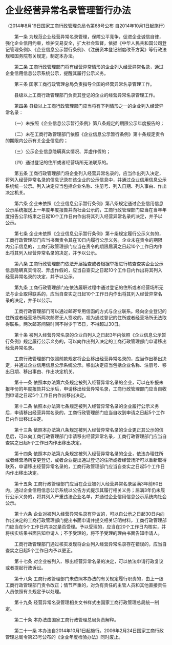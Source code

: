 # 企业经营异常名录管理暂行办法

（2014年8月19日国家工商行政管理总局令第68号公布 自2014年10月1日起施行）

 

　　第一条 为规范企业经营异常名录管理，保障公平竞争，促进企业诚信自律，强化企业信用约束，维护交易安全，扩大社会监督，依据《中华人民共和国公司登记管理条例》、《企业信息公示暂行条例》、《注册资本登记制度改革方案》等行政法规和国务院有关规定，制定本办法。

　　第二条 工商行政管理部门将有经营异常情形的企业列入经营异常名录，通过企业信用信息公示系统公示，提醒其履行公示义务。

　　第三条 国家工商行政管理总局负责指导全国的经营异常名录管理工作。

　　县级以上工商行政管理部门负责其登记的企业的经营异常名录管理工作。

　　第四条 县级以上工商行政管理部门应当将有下列情形之一的企业列入经营异常名录：

　　（一）未按照《企业信息公示暂行条例》第八条规定的期限公示年度报告的；

　　（二）未在工商行政管理部门依照《企业信息公示暂行条例》第十条规定责令的期限内公示有关企业信息的；

　　（三）公示企业信息隐瞒真实情况、弄虚作假的；

　　（四）通过登记的住所或者经营场所无法联系的。

　　第五条 工商行政管理部门将企业列入经营异常名录的，应当作出列入决定，将列入经营异常名录的信息记录在该企业的公示信息中，并通过企业信用信息公示系统统一公示。列入决定应当包括企业名称、注册号、列入日期、列入事由、作出决定机关。

　　第六条 企业未依照《企业信息公示暂行条例》第八条规定通过企业信用信息公示系统报送上一年度年度报告并向社会公示的，工商行政管理部门应当在当年年度报告公示结束之日起10个工作日内作出将其列入经营异常名录的决定，并予以公示。

　　第七条 企业未依照《企业信息公示暂行条例》第十条规定履行公示义务的，工商行政管理部门应当书面责令其在10日内履行公示义务。企业未在责令的期限内公示信息的，工商行政管理部门应当在责令的期限届满之日起10个工作日内作出将其列入经营异常名录的决定，并予以公示。

　　第八条 工商行政管理部门依法开展抽查或者根据举报进行核查查实企业公示信息隐瞒真实情况、弄虚作假的，应当自查实之日起10个工作日内作出将其列入经营异常名录的决定，并予以公示。

　　第九条 工商行政管理部门在依法履职过程中通过登记的住所或者经营场所无法与企业取得联系的，应当自查实之日起10个工作日内作出将其列入经营异常名录的决定，并予以公示。

　　工商行政管理部门可以通过邮寄专用信函的方式与企业联系。经向企业登记的住所或者经营场所两次邮寄无人签收的，视为通过登记的住所或者经营场所无法取得联系。两次邮寄间隔时间不得少于15日，不得超过30日。

　　第十条 被列入经营异常名录的企业自列入之日起3年内依照《企业信息公示暂行条例》规定履行公示义务的，可以向作出列入决定的工商行政管理部门申请移出经营异常名录。

　　工商行政管理部门依照前款规定将企业移出经营异常名录的，应当作出移出决定，并通过企业信用信息公示系统公示。移出决定应当包括企业名称、注册号、移出日期、移出事由、作出决定机关。

　　第十一条 依照本办法第六条规定被列入经营异常名录的企业，可以在补报未报年份的年度报告并公示后，申请移出经营异常名录，工商行政管理部门应当自收到申请之日起5个工作日内作出移出决定。

　　第十二条 依照本办法第七条规定被列入经营异常名录的企业履行公示义务后，申请移出经营异常名录的，工商行政管理部门应当自收到申请之日起5个工作日内作出移出决定。

　　第十三条 依照本办法第八条规定被列入经营异常名录的企业更正其公示的信息后，可以向工商行政管理部门申请移出经营异常名录，工商行政管理部门应当自查实之日起5个工作日内作出移出决定。

　　第十四条 依照本办法第九条规定被列入经营异常名录的企业，依法办理住所或者经营场所变更登记，或者企业提出通过登记的住所或者经营场所可以重新取得联系，申请移出经营异常名录的，工商行政管理部门应当自查实之日起5个工作日内作出移出决定。

　　第十五条 工商行政管理部门应当在企业被列入经营异常名录届满3年前60日内，通过企业信用信息公示系统以公告方式提示其履行相关义务；届满3年仍未履行公示义务的，将其列入严重违法企业名单，并通过企业信用信息公示系统向社会公示。

　　第十六条 企业对被列入经营异常名录有异议的，可以自公示之日起30日内向作出决定的工商行政管理部门提出书面申请并提交相关证明材料，工商行政管理部门应当在5个工作日内决定是否受理。予以受理的，应当在20个工作日内核实，并将核实结果书面告知申请人；不予受理的，将不予受理的理由书面告知申请人。

　　工商行政管理部门通过核实发现将企业列入经营异常名录存在错误的，应当自查实之日起5个工作日内予以更正。

　　第十七条 对企业被列入、移出经营异常名录的决定，可以依法申请行政复议或者提起行政诉讼。

　　第十八条 工商行政管理部门未依照本办法的有关规定履行职责的，由上一级工商行政管理部门责令改正；情节严重的，对负有责任的主管人员和其他直接责任人员依照有关规定予以处理。

　　第十九条 经营异常名录管理相关文书样式由国家工商行政管理总局统一制定。

　　第二十条 本办法由国家工商行政管理总局负责解释。

　　第二十一条 本办法自2014年10月1日起施行。2006年2月24日国家工商行政管理总局令第23号公布的《企业年度检验办法》同时废止。